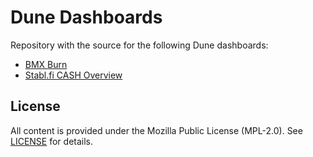 # Dune Dashboards
Repository with the source for the following Dune dashboards:
- [BMX Burn](https://dune.com/mhall0963/bmx-burn)
- [Stabl.fi CASH Overview](https://dune.com/mhall0963/stablfi-cash-overview)


## License
All content is provided under the Mozilla Public License (MPL-2.0). See [LICENSE](./LICENSE.txt) for details.
